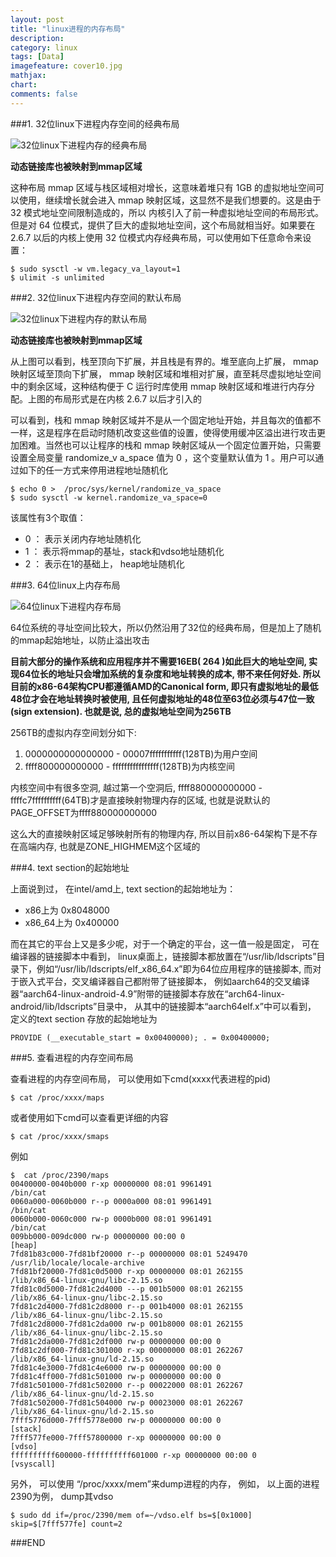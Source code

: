 ```yaml
---
layout: post
title: "linux进程的内存布局"
description:
category: linux
tags: [Data]
imagefeature: cover10.jpg
mathjax: 
chart:
comments: false
---
```


###1. 32位linux下进程内存空间的经典布局


![32位linux下进程内存的经典布局](/images/linux/memory-location1.png)

**动态链接库也被映射到mmap区域**

这种布局 mmap 区域与栈区域相对增长，这意味着堆只有 1GB 的虚拟地址空间可以使用，继续增长就会进入 mmap 映射区域，这显然不是我们想要的。这是由于 32 模式地址空间限制造成的，所以 内核引入了前一种虚拟地址空间的布局形式。但是对 64 位模式，提供了巨大的虚拟地址空间，这个布局就相当好。如果要在 2.6.7 以后的内核上使用 32 位模式内存经典布局，可以使用如下任意命令来设置：

	$ sudo sysctl -w vm.legacy_va_layout=1
	$ ulimit -s unlimited 

###2. 32位linux下进程内存空间的默认布局

![32位linux下进程内存的默认布局](/images/linux/memory-location2.png)

**动态链接库也被映射到mmap区域**

从上图可以看到，栈至顶向下扩展，并且栈是有界的。堆至底向上扩展， mmap 映射区域至顶向下扩展， mmap 映射区域和堆相对扩展，直至耗尽虚拟地址空间中的剩余区域，这种结构便于 C 运行时库使用 mmap 映射区域和堆进行内存分配。上图的布局形式是在内核 2.6.7 以后才引入的

可以看到，栈和 mmap 映射区域并不是从一个固定地址开始，并且每次的值都不一样，这是程序在启动时随机改变这些值的设置，使得使用缓冲区溢出进行攻击更加困难。当然也可以让程序的栈和 mmap 映射区域从一个固定位置开始，只需要设置全局变量 randomize_v a_space 值为 0 ，这个变量默认值为 1 。用户可以通过如下的任一方式来停用进程地址随机化
	
	$ echo 0 >  /proc/sys/kernel/randomize_va_space
	$ sudo sysctl -w kernel.randomize_va_space=0

该属性有3个取值：

+ 0 ： 表示关闭内存地址随机化 
+ 1 ： 表示将mmap的基址，stack和vdso地址随机化
+ 2 ： 表示在1的基础上， heap地址随机化

###3. 64位linux上内存布局

![64位linux下进程内存布局](/images/linux/memory-location3.png)

64位系统的寻址空间比较大，所以仍然沿用了32位的经典布局，但是加上了随机的mmap起始地址，以防止溢出攻击

**目前大部分的操作系统和应用程序并不需要16EB( 264 )如此巨大的地址空间, 实现64位长的地址只会增加系统的复杂度和地址转换的成本, 带不来任何好处. 所以目前的x86-64架构CPU都遵循AMD的Canonical form, 即只有虚拟地址的最低48位才会在地址转换时被使用, 且任何虚拟地址的48位至63位必须与47位一致(sign extension). 也就是说, 总的虚拟地址空间为256TB**

256TB的虚拟内存空间划分如下:

1. 0000000000000000 - 00007fffffffffff(128TB)为用户空间
2. ffff800000000000 - ffffffffffffffff(128TB)为内核空间

内核空间中有很多空洞, 越过第一个空洞后, ffff880000000000 - ffffc7ffffffffff(64TB)才是直接映射物理内存的区域, 也就是说默认的PAGE_OFFSET为ffff880000000000

这么大的直接映射区域足够映射所有的物理内存, 所以目前x86-64架构下是不存在高端内存, 也就是ZONE_HIGHMEM这个区域的

###4. text section的起始地址

上面说到过， 在intel/amd上, text section的起始地址为：

+ x86上为 0x8048000
+ x86_64上为 0x400000

而在其它的平台上又是多少呢，对于一个确定的平台，这一值一般是固定， 可在编译器的链接脚本中看到， linux桌面上，链接脚本都放置在“/usr/lib/ldscripts”目录下，例如“/usr/lib/ldscripts/elf_x86_64.x”即为64位应用程序的链接脚本, 而对于嵌入式平台，交叉编译器自己都附带了链接脚本， 例如aarch64的交叉编译器“aarch64-linux-android-4.9”附带的链接脚本存放在“arch64-linux-android/lib/ldscripts”目录中， 从其中的链接脚本“aarch64elf.x”中可以看到， 定义的text section 存放的起始地址为

	PROVIDE (__executable_start = 0x00400000); . = 0x00400000;

###5. 查看进程的内存空间布局

查看进程的内存空间布局， 可以使用如下cmd(xxxx代表进程的pid)

	$ cat /proc/xxxx/maps

或者使用如下cmd可以查看更详细的内容

	$ cat /proc/xxxx/smaps

例如

	$  cat /proc/2390/maps
	00400000-0040b000 r-xp 00000000 08:01 9961491                            /bin/cat
	0060a000-0060b000 r--p 0000a000 08:01 9961491                            /bin/cat
	0060b000-0060c000 rw-p 0000b000 08:01 9961491                            /bin/cat
	009bb000-009dc000 rw-p 00000000 00:00 0                                  [heap]
	7fd81b83c000-7fd81bf20000 r--p 00000000 08:01 5249470                    /usr/lib/locale/locale-archive
	7fd81bf20000-7fd81c0d5000 r-xp 00000000 08:01 262155                     /lib/x86_64-linux-gnu/libc-2.15.so
	7fd81c0d5000-7fd81c2d4000 ---p 001b5000 08:01 262155                     /lib/x86_64-linux-gnu/libc-2.15.so
	7fd81c2d4000-7fd81c2d8000 r--p 001b4000 08:01 262155                     /lib/x86_64-linux-gnu/libc-2.15.so
	7fd81c2d8000-7fd81c2da000 rw-p 001b8000 08:01 262155                     /lib/x86_64-linux-gnu/libc-2.15.so
	7fd81c2da000-7fd81c2df000 rw-p 00000000 00:00 0 
	7fd81c2df000-7fd81c301000 r-xp 00000000 08:01 262267                     /lib/x86_64-linux-gnu/ld-2.15.so
	7fd81c4e3000-7fd81c4e6000 rw-p 00000000 00:00 0 
	7fd81c4ff000-7fd81c501000 rw-p 00000000 00:00 0 
	7fd81c501000-7fd81c502000 r--p 00022000 08:01 262267                     /lib/x86_64-linux-gnu/ld-2.15.so
	7fd81c502000-7fd81c504000 rw-p 00023000 08:01 262267                     /lib/x86_64-linux-gnu/ld-2.15.so
	7fff5776d000-7fff5778e000 rw-p 00000000 00:00 0                          [stack]
	7fff577fe000-7fff57800000 r-xp 00000000 00:00 0                          [vdso]
	ffffffffff600000-ffffffffff601000 r-xp 00000000 00:00 0                  [vsyscall]

另外， 可以使用 “/proc/xxxx/mem”来dump进程的内存， 例如， 以上面的进程2390为例， dump其vdso

	$ sudo dd if=/proc/2390/mem of=~/vdso.elf bs=$[0x1000] skip=$[7fff577fe] count=2

###END